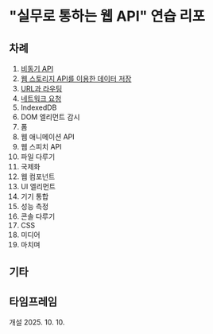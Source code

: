 # "실무로 통하는 웹 API" 연습 리포

## 차례

1. [비동기 API](./1-async-api.md)
2. [웹 스토리지 API를 이용한 데이터 저장](./2-simple-persistence.md)
3. [URL과 라우팅](./3-url-and-routing.md)
4. [네트워크 요청](./4-network-request.md)
5. IndexedDB
6. DOM 엘리먼트 감시
7. 폼
8. 웹 애니메이션 API
9. 웹 스피치 API
10. 파일 다루기
11. 국제화
12. 웹 컴포넌트
13. UI 엘리먼트
14. 기기 통합
15. 성능 측정
16. 콘솔 다루기
17. CSS
18. 미디어
19. 마치며

## 기타

## 타임프레임

개설 2025. 10. 10.


